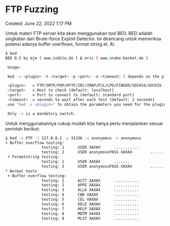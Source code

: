 # FTP Fuzzing

Created: June 22, 2022 1:17 PM

Untuk materi FTP server kita akan menggunakan tool BED. BED adalah singkatan dari Brute-force Exploit Detector. Ini dirancang untuk memeriksa potensi adanya buffer overflows, format string et. Al.

```bash
$ bed
BED 0.5 by mjm ( www.codito.de ) & eric ( www.snake-basket.de )

 Usage:

 bed -s <plugin> -t <target> -p <port> -o <timeout> [ depends on the plugin ]

 <plugin>   = FTP/SMTP/POP/HTTP/IRC/IMAP/PJL/LPD/FINGER/SOCKS4/SOCKS5
 <target>   = Host to check (default: localhost)
 <port> 	= Port to connect to (default: standard port)
 <timeout>  = seconds to wait after each test (default: 2 seconds)
 use "bed -s <plugin>" to obtain the parameters you need for the plugin.

 Only -s is a mandatory switch.
```

Untuk menggunakannya cukup mudah kita hanya perlu menjalankan sesuai perintah berikut:

```bash
$ bed -s FTP -t 127.0.0.1 -p 31336 -u anonymous -v anonymous
+ Buffer overflow testing:
            	testing: 1  	USER XAXAX  	...........
            	testing: 2  	USER anonymousPASS XAXAX    	...........
 + Formatstring testing:
            	testing: 1  	USER XAXAX  	.......
            	testing: 2  	USER anonymousPASS XAXAX    	.......
* Normal tests
 + Buffer overflow testing:
            	testing: 1  	ACCT XAXAX  	...........
            	testing: 2  	APPE XAXAX  	...........
            	testing: 3  	ALLO XAXAX  	...........
            	testing: 4  	CWD XAXAX   	...........
            	testing: 5  	CEL XAXAX   	...........
            	testing: 6  	DELE XAXAX  	...........
            	testing: 7  	HELP XAXAX  	...........
            	testing: 8  	MDTM XAXAX  	...........
            	testing: 9  	MLST XAXAX  	...........
```